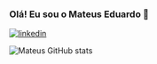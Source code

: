 ### Olá! Eu sou o Mateus Eduardo 🤙

[![linkedin](https://img.shields.io/badge/LinkedIn-0077B5?style=for-the-badge&logo=linkedin&logoColor=white)](https://www.linkedin.com/in/mateus-eduardo-83025a161/)


![Mateus GitHub stats](https://github-readme-stats.vercel.app/api?username=mateusedua&show_icons=true&theme=dracula)
